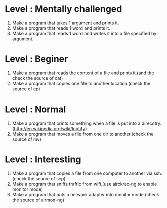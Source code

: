
# Level : Mentally challenged
1. Make a program that takes 1 argument and prints it.
2. Make a program that reads 1 word and prints it.
3. Make a program that reads 1 word and writes it into a file specified by argument.

# Level : Beginer 
1. Make a program that reads the content of a file and prints it.(and the check the source of cat)
2. Make a program that copies one file to another location.(check the source of cp)

# Level : Normal
1. Make a program that prints something when a file is put into a direcotry.(http://en.wikipedia.org/wiki/Inotify)
2. Make a program that moves a file from one dir to another.(check the source of mv)

# Level : Interesting
1. Make a program that copies a file from one computer to another via ssh.(check the source of scp)
2. Make a program that sniffs traffic from wifi.(use airckrac-ng to enable monitor mode)
3. Make a program that puts a network adapter into monitor mode.(check the source of airmon-ng)



